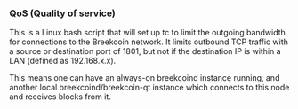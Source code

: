 ### QoS (Quality of service) ###

This is a Linux bash script that will set up tc to limit the outgoing bandwidth for connections to the Breekcoin network. It limits outbound TCP traffic with a source or destination port of 1801, but not if the destination IP is within a LAN (defined as 192.168.x.x).

This means one can have an always-on breekcoind instance running, and another local breekcoind/breekcoin-qt instance which connects to this node and receives blocks from it.
